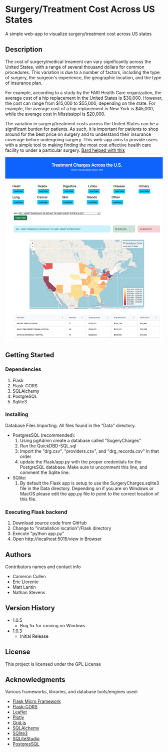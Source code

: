 # Surgery/Treatment Cost Across US States

A simple web-app to visualize surgery/treatment cost across US states

## Description

The cost of surgery/medical treament can vary significantly across the United States, with a range of several thousand dollars for common procedures. This variation is due to a number of factors, including the type of surgery, the surgeon's experience, the geographic location, and the type of insurance plan.

For example, according to a study by the FAIR Health Care organization, the average cost of a hip replacement in the United States is $30,000. However, the cost can range from $15,000 to $55,000, depending on the state. For example, the average cost of a hip replacement in New York is $45,000, while the average cost in Mississippi is $20,000.

The variation in surgery/treatment costs across the United States can be a significant burden for patients. As such, it is important for patients to shop around for the best price on surgery and to understand their insurance coverage before undergoing surgery. This web-app aims to provide users with a simple tool to making finding the most cost effective health care facility to under a particular surgery. [Bard helped with this](https://g.co/bard/share/7991c25ec23c)

![Basic User Interface](Images/ui1.png)

## Getting Started

### Dependencies
1. Flask
2. Flask-CORS
3. SQLAlchemy
4. PostgreSQL
5. Sqlite3

### Installing

Database Files Importing. All files found in the "Data" directory.
* PostgresSQL (recommended): 
	1. Using pgAdmin create a database called "SugeryCharges"
	2. Run the QuickDBD-SQL.sql
	3. Import the "drg.csv", "providers.csv", and "drg_records.csv" in that order
	4. update the Flask/app.py with the proper credentials for the PostgreSQL database. Make sure to uncomment this line, and comment the Sqlite line.
* SQlite:
	1. By default the Flask app is setup to use the SurgeryCharges.sqlite3 file in the Data directory. Depending on if you are on Windows or MacOS please edit the app.py file to point to the correct location of this file.


### Executing Flask backend

1. Download source code from GitHub
2. Change to "installation location"/Flask directory
3. Execute "python app.py"
4. Open http://localhost:5015/view in Browser 


## Authors

Contributors names and contact info

* Cameron Cullen
* Eric Llorente
* Matt Lantin
* Nathan Stevens 

## Version History
* 1.0.5
    * Bug fix for running on Windows
* 1.0.3
    * Initial Release


## License

This project is licensed under the GPL License


## Acknowledgments
Various frameworks, libraries, and database tools/engines used:

* [Flask Micro Framework](https://flask.palletsprojects.com/en/3.0.x/)
* [Flask-CORS](https://flask-cors.readthedocs.io/en/latest/) 
* [Leaflet](https://leafletjs.com/)
* [Plotly](https://plotly.com/javascript/)
* [Grid.js](https://gridjs.io/)
* [SQLAlchemy](https://www.sqlalchemy.org/)
* [SQlite3](https://www.sqlite.org/index.html)
* [SQLiteStudio](https://sqlitestudio.pl/)
* [PostgresSQL](https://www.postgresql.org/)